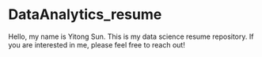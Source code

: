 # DataAnalytics_resume
Hello, my name is Yitong Sun. This is my data science resume repository. If you are interested in me, please feel free to reach out!

